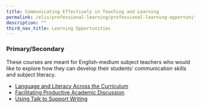 ```yaml
---
title: Communicating Effectively in Teaching and Learning
permalink: /elis/professional-learning/professional-learning-opportunities/communicating-effectively/
description: ""
third_nav_title: Learning Opportunities
---
```

### Primary/Secondary


These courses are meant for English-medium subject teachers who would like to explore how they can develop their students’ communication skills and subject literacy.

*   [Language and Literacy Across the Curriculum](https://staging.d1wti0p44mqune.amplifyapp.com/elis/professional-learning/professional-learning-opportunities/language-literacy-across-curriculum/)
*   [Facilitating Productive Academic Discussion](https://staging.d1wti0p44mqune.amplifyapp.com/elis/professional-learning/professional-learning-opportunities/facilitating-academic-discussion/)
*   [Using Talk to Support Writing](https://staging.d1wti0p44mqune.amplifyapp.com/elis/professional-learning/professional-learning-opportunities/using-talk-to-support-writing/)